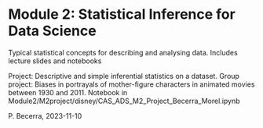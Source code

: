 # Module 2: Statistical Inference for Data Science

Typical statistical concepts for describing and analysing data. Includes lecture slides and notebooks

Project: Descriptive and simple inferential statistics on a dataset. Group project: Biases in portrayals of mother-figure characters in animated movies between 1930 and 2011. Notebook in Module2/M2project/disney/CAS_ADS_M2_Project_Becerra_Morel.ipynb

P. Becerra, 2023-11-10
